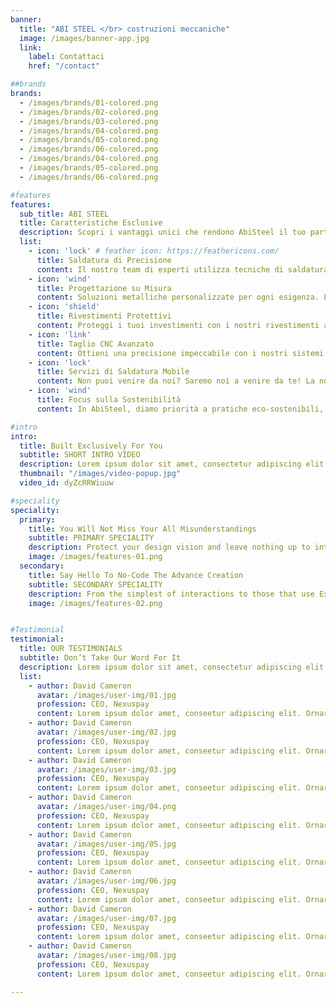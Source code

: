 ```yaml
---
banner:
  title: "ABI STEEL </br> costruzioni meccaniche"
  image: /images/banner-app.jpg
  link:
    label: Contattaci
    href: "/contact"

##brands
brands:
  - /images/brands/01-colored.png
  - /images/brands/02-colored.png
  - /images/brands/03-colored.png
  - /images/brands/04-colored.png
  - /images/brands/05-colored.png
  - /images/brands/06-colored.png
  - /images/brands/04-colored.png
  - /images/brands/05-colored.png
  - /images/brands/06-colored.png

#features
features:
  sub_title: ABI STEEL
  title: Caratteristiche Esclusive
  description: Scopri i vantaggi unici che rendono AbiSteel il tuo partner ideale per soluzioni di carpenteria e saldatura. Precisione, innovazione e affidabilità sono al centro di ogni nostro progetto.
  list:
    - icon: 'lock' # feather icon: https://feathericons.com/
      title: Saldatura di Precisione
      content: Il nostro team di esperti utilizza tecniche di saldatura all'avanguardia per garantire precisione e durata in ogni progetto. Dalle piccole riparazioni alle grandi strutture, la qualità è la nostra priorità.
    - icon: 'wind'
      title: Progettazione su Misura
      content: Soluzioni metalliche personalizzate per ogni esigenza. Progettiamo e realizziamo strutture uniche, adattandoci alle tue richieste con creatività e innovazione.
    - icon: 'shield'
      title: Rivestimenti Protettivi
      content: Proteggi i tuoi investimenti con i nostri rivestimenti avanzati per metalli. Garantiamo la massima resistenza a corrosione, usura e condizioni ambientali estreme.
    - icon: 'link'
      title: Taglio CNC Avanzato
      content: Ottieni una precisione impeccabile con i nostri sistemi di taglio a controllo numerico. Ideale per design complessi e progetti di qualità industriale.
    - icon: 'lock'
      title: Servizi di Saldatura Mobile
      content: Non puoi venire da noi? Saremo noi a venire da te! La nostra unità mobile di saldatura offre qualità professionale direttamente sul tuo cantiere.
    - icon: 'wind'
      title: Focus sulla Sostenibilità
      content: In AbiSteel, diamo priorità a pratiche eco-sostenibili, riducendo al minimo gli sprechi e massimizzando il riciclo per proteggere l’ambiente.

#intro
intro:
  title: Built Exclusively For You
  subtitle: SHORT INTRO VIDEO
  description: Lorem ipsum dolor sit amet, consectetur adipiscing elit. Morbi egestas </br> Werat viverra id et aliquet. vulputate egestas sollicitudin.
  thumbnail: "/images/video-popup.jpg"
  video_id: dyZcRRWiuuw

#speciality
speciality:
  primary:
    title: You Will Not Miss Your All Misunderstandings
    subtitle: PRIMARY SPECIALITY
    description: Protect your design vision and leave nothing up to interpretation with interaction recipes. Quickly share and access all your team members interactions by using libraries, ensuring consistency throughout the.
    image: /images/features-01.png
  secondary:
    title: Say Hello To No-Code The Advance Creation
    subtitle: SECONDARY SPECIALITY
    description: From the simplest of interactions to those that use Excel-gradeing formulas, ProtoPie can handle them all. Make mind-blowing of New interactions everyday without ever having to write any new code.
    image: /images/features-02.png


#Testimonial
testimonial:
  title: OUR TESTIMONIALS
  subtitle: Don’t Take Our Word For It
  description: Lorem ipsum dolor sit amet, consectetur adipiscing elit. Morbi egestas </br> Werat viverra id et aliquet. vulputate egestas sollicitudin.
  list:
    - author: David Cameron
      avatar: /images/user-img/01.jpg
      profession: CEO, Nexuspay
      content: Lorem ipsum dolor amet, conseetur adipiscing elit. Ornare quam porta arcu congue felis volutpat. Vitae lectudbfs pellentesque vitae dolor
    - author: David Cameron
      avatar: /images/user-img/02.jpg
      profession: CEO, Nexuspay
      content: Lorem ipsum dolor amet, conseetur adipiscing elit. Ornare quam porta arcu congue felis volutpat. Vitae lectudbfs pellentesque vitae dolor
    - author: David Cameron
      avatar: /images/user-img/03.jpg
      profession: CEO, Nexuspay
      content: Lorem ipsum dolor amet, conseetur adipiscing elit. Ornare quam porta arcu congue felis volutpat. Vitae lectudbfs pellentesque vitae dolor
    - author: David Cameron
      avatar: /images/user-img/04.png
      profession: CEO, Nexuspay
      content: Lorem ipsum dolor amet, conseetur adipiscing elit. Ornare quam porta arcu congue felis volutpat. Vitae lectudbfs pellentesque vitae dolor
    - author: David Cameron
      avatar: /images/user-img/05.jpg
      profession: CEO, Nexuspay
      content: Lorem ipsum dolor amet, conseetur adipiscing elit. Ornare quam porta arcu congue felis volutpat. Vitae lectudbfs pellentesque vitae dolor
    - author: David Cameron
      avatar: /images/user-img/06.jpg
      profession: CEO, Nexuspay
      content: Lorem ipsum dolor amet, conseetur adipiscing elit. Ornare quam porta arcu congue felis volutpat. Vitae lectudbfs pellentesque vitae dolor
    - author: David Cameron
      avatar: /images/user-img/07.jpg
      profession: CEO, Nexuspay
      content: Lorem ipsum dolor amet, conseetur adipiscing elit. Ornare quam porta arcu congue felis volutpat. Vitae lectudbfs pellentesque vitae dolor
    - author: David Cameron
      avatar: /images/user-img/08.jpg
      profession: CEO, Nexuspay
      content: Lorem ipsum dolor amet, conseetur adipiscing elit. Ornare quam porta arcu congue felis volutpat. Vitae lectudbfs pellentesque vitae dolor

---
```

